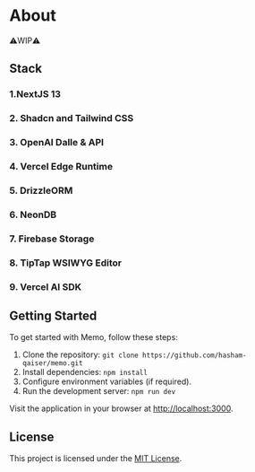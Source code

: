 # About

⚠️WIP⚠️

## Stack

### 1.NextJS 13

### 2. Shadcn and Tailwind CSS

### 3. OpenAI Dalle & API

### 4. Vercel Edge Runtime

### 5. DrizzleORM

### 6. NeonDB

### 7. Firebase Storage

### 8. TipTap WSIWYG Editor

### 9. Vercel AI SDK

## Getting Started

To get started with Memo, follow these steps:

1. Clone the repository: `git clone https://github.com/hasham-qaiser/memo.git`
2. Install dependencies: `npm install`
3. Configure environment variables (if required).
4. Run the development server: `npm run dev`

Visit the application in your browser at [http://localhost:3000](http://localhost:3000).

## License

This project is licensed under the [MIT License](LICENSE).
